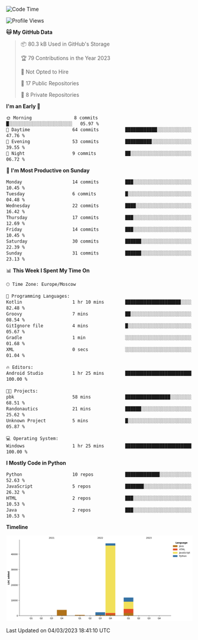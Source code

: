 <!--START_SECTION:waka-->
![Code Time](http://img.shields.io/badge/Code%20Time-34%20hrs%2051%20mins-blue)

![Profile Views](http://img.shields.io/badge/Profile%20Views-0-blue)

**🐱 My GitHub Data** 

> 📦 80.3 kB Used in GitHub's Storage 
 > 
> 🏆 79 Contributions in the Year 2023
 > 
> 🚫 Not Opted to Hire
 > 
> 📜 17 Public Repositories 
 > 
> 🔑 8 Private Repositories 
 > 
**I'm an Early 🐤** 

```text
🌞 Morning                8 commits           █░░░░░░░░░░░░░░░░░░░░░░░░   05.97 % 
🌆 Daytime                64 commits          ████████████░░░░░░░░░░░░░   47.76 % 
🌃 Evening                53 commits          ██████████░░░░░░░░░░░░░░░   39.55 % 
🌙 Night                  9 commits           ██░░░░░░░░░░░░░░░░░░░░░░░   06.72 % 
```
📅 **I'm Most Productive on Sunday** 

```text
Monday                   14 commits          ███░░░░░░░░░░░░░░░░░░░░░░   10.45 % 
Tuesday                  6 commits           █░░░░░░░░░░░░░░░░░░░░░░░░   04.48 % 
Wednesday                22 commits          ████░░░░░░░░░░░░░░░░░░░░░   16.42 % 
Thursday                 17 commits          ███░░░░░░░░░░░░░░░░░░░░░░   12.69 % 
Friday                   14 commits          ███░░░░░░░░░░░░░░░░░░░░░░   10.45 % 
Saturday                 30 commits          ██████░░░░░░░░░░░░░░░░░░░   22.39 % 
Sunday                   31 commits          ██████░░░░░░░░░░░░░░░░░░░   23.13 % 
```


📊 **This Week I Spent My Time On** 

```text
🕑︎ Time Zone: Europe/Moscow

💬 Programming Languages: 
Kotlin                   1 hr 10 mins        █████████████████████░░░░   82.48 % 
Groovy                   7 mins              ██░░░░░░░░░░░░░░░░░░░░░░░   08.54 % 
GitIgnore file           4 mins              █░░░░░░░░░░░░░░░░░░░░░░░░   05.67 % 
Gradle                   1 min               ░░░░░░░░░░░░░░░░░░░░░░░░░   01.68 % 
XML                      0 secs              ░░░░░░░░░░░░░░░░░░░░░░░░░   01.04 % 

🔥 Editors: 
Android Studio           1 hr 25 mins        █████████████████████████   100.00 % 

🐱‍💻 Projects: 
pbk                      58 mins             █████████████████░░░░░░░░   68.51 % 
Randonautics             21 mins             ██████░░░░░░░░░░░░░░░░░░░   25.62 % 
Unknown Project          5 mins              █░░░░░░░░░░░░░░░░░░░░░░░░   05.87 % 

💻 Operating System: 
Windows                  1 hr 25 mins        █████████████████████████   100.00 % 
```

**I Mostly Code in Python** 

```text
Python                   10 repos            █████████████░░░░░░░░░░░░   52.63 % 
JavaScript               5 repos             ███████░░░░░░░░░░░░░░░░░░   26.32 % 
HTML                     2 repos             ███░░░░░░░░░░░░░░░░░░░░░░   10.53 % 
Java                     2 repos             ███░░░░░░░░░░░░░░░░░░░░░░   10.53 % 
```



**Timeline**

![Lines of Code chart](https://raw.githubusercontent.com/Adlemex/Adlemex/main/assets/bar_graph.png)


 Last Updated on 04/03/2023 18:41:10 UTC
<!--END_SECTION:waka-->
